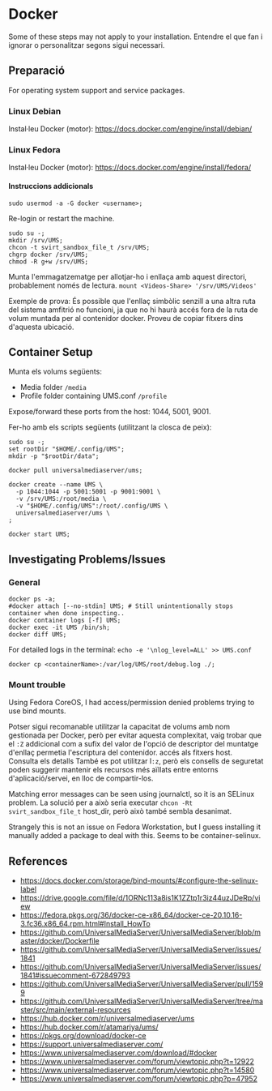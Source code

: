 # Docker

Some of these steps may not apply to your installation.  Entendre el que fan i ignorar o personalitzar segons sigui necessari.

## Preparació

For operating system support and service packages.

### Linux Debian

Instal·leu Docker (motor): https://docs.docker.com/engine/install/debian/

### Linux Fedora

Instal·leu Docker (motor): https://docs.docker.com/engine/install/fedora/

#### Instruccions addicionals

```
sudo usermod -a -G docker <username>;
```

Re-login or restart the machine.

```
sudo su -;
mkdir /srv/UMS;
chcon -t svirt_sandbox_file_t /srv/UMS;
chgrp docker /srv/UMS;
chmod -R g+w /srv/UMS;
```

Munta l'emmagatzematge per allotjar-ho i enllaça amb aquest directori, probablement només de lectura. `mount <Videos-Share> '/srv/UMS/Videos'`

Exemple de prova: És possible que l'enllaç simbòlic senzill a una altra ruta del sistema amfitrió no funcioni, ja que no hi haurà accés fora de la ruta de volum muntada per al contenidor docker.  Proveu de copiar fitxers dins d'aquesta ubicació.

## Container Setup

Munta els volums següents:
- Media folder `/media`
- Profile folder containing UMS.conf `/profile`

Expose/forward these ports from the host: 1044, 5001, 9001.

Fer-ho amb els scripts següents (utilitzant la closca de peix):
```
sudo su -;
set rootDir "$HOME/.config/UMS";
mkdir -p "$rootDir/data";
​
docker pull universalmediaserver/ums;
​
docker create --name UMS \
  -p 1044:1044 -p 5001:5001 -p 9001:9001 \
  -v /srv/UMS:/root/media \
  -v "$HOME/.config/UMS":/root/.config/UMS \
  universalmediaserver/ums \
;
​
docker start UMS;
```

## Investigating Problems/Issues

### General

```
docker ps -a;
#docker attach [--no-stdin] UMS; # Still unintentionally stops container when done inspecting..
docker container logs [-f] UMS;
docker exec -it UMS /bin/sh;
docker diff UMS;
```

For detailed logs in the terminal: `echo -e '\nlog_level=ALL' >> UMS.conf`

```
docker cp <containerName>:/var/log/UMS/root/debug.log ./;
```

### Mount trouble

Using Fedora CoreOS, I had access/permission denied problems trying to use bind mounts.

Potser sigui recomanable utilitzar la capacitat de volums amb nom gestionada per Docker, però per evitar aquesta complexitat, vaig trobar que el `:Z` addicional com a sufix del valor de l'opció de descriptor del muntatge d'enllaç permetia l'escriptura del contenidor. accés als fitxers host. ​Consulta els detalls També es pot utilitzar I`:z`, però els consells de seguretat poden suggerir mantenir els recursos més aïllats entre entorns d'aplicació/servei, en lloc de compartir-los.

Matching error messages can be seen using journalctl, so it is an SELinux problem. La solució per a això seria executar `chcon -Rt svirt_sandbox_file_t` host_dir, però això també sembla desanimat.

Strangely this is not an issue on Fedora Workstation, but I guess installing it manually added a package to deal with this. Seems to be container-selinux.

## References

- https://docs.docker.com/storage/bind-mounts/#configure-the-selinux-label
- https://drive.google.com/file/d/1ORNc113a8is1K1ZZtp1r3iz44uzJDeRp/view
- https://fedora.pkgs.org/36/docker-ce-x86_64/docker-ce-20.10.16-3.fc36.x86_64.rpm.html#Install_HowTo
- https://github.com/UniversalMediaServer/UniversalMediaServer/blob/master/docker/Dockerfile
- https://github.com/UniversalMediaServer/UniversalMediaServer/issues/1841
- https://github.com/UniversalMediaServer/UniversalMediaServer/issues/1841#issuecomment-672849793
- https://github.com/UniversalMediaServer/UniversalMediaServer/pull/1599
- https://github.com/UniversalMediaServer/UniversalMediaServer/tree/master/src/main/external-resources
- https://hub.docker.com/r/universalmediaserver/ums
- https://hub.docker.com/r/atamariya/ums/
- https://pkgs.org/download/docker-ce
- https://support.universalmediaserver.com/
- https://www.universalmediaserver.com/download/#docker
- https://www.universalmediaserver.com/forum/viewtopic.php?t=12922
- https://www.universalmediaserver.com/forum/viewtopic.php?t=14580
- https://www.universalmediaserver.com/forum/viewtopic.php?p=47952

